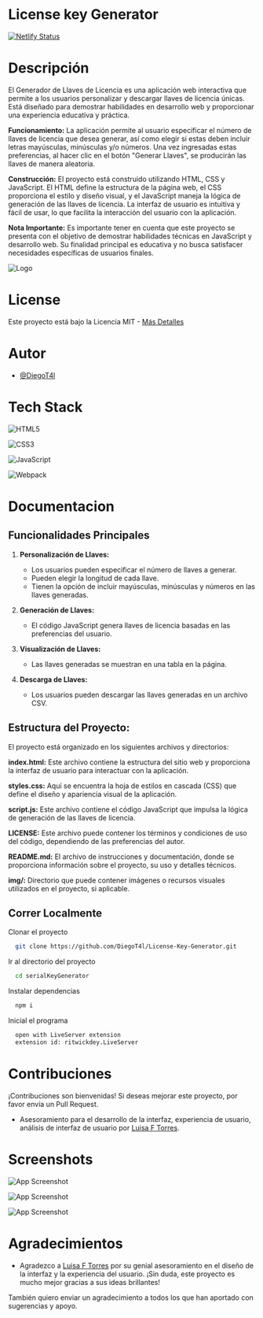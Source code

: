 
# License key Generator
[![Netlify Status](https://api.netlify.com/api/v1/badges/cce6364f-304d-4c56-b0ac-7f540ff3a2df/deploy-status)](https://app.netlify.com/sites/licensekeygenerator/deploys)
# Descripción
El Generador de Llaves de Licencia es una aplicación web interactiva que permite a los usuarios personalizar y descargar llaves de licencia únicas. Está diseñado para demostrar habilidades en desarrollo web y proporcionar una experiencia educativa y práctica.

**Funcionamiento:**
La aplicación permite al usuario especificar el número de llaves de licencia que desea generar, así como elegir si estas deben incluir letras mayúsculas, minúsculas y/o números. Una vez ingresadas estas preferencias, al hacer clic en el botón "Generar Llaves", se producirán las llaves de manera aleatoria.

**Construcción:**
El proyecto está construido utilizando HTML, CSS y JavaScript. El HTML define la estructura de la página web, el CSS proporciona el estilo y diseño visual, y el JavaScript maneja la lógica de generación de las llaves de licencia. La interfaz de usuario es intuitiva y fácil de usar, lo que facilita la interacción del usuario con la aplicación.

**Nota Importante:**
Es importante tener en cuenta que este proyecto se presenta con el objetivo de demostrar habilidades técnicas en JavaScript y desarrollo web. Su finalidad principal es educativa y no busca satisfacer necesidades específicas de usuarios finales.


![Logo](https://cdn.discordapp.com/attachments/1123647915609555044/1163597207904207008/Diseno_sin_titulo_1.png?ex=65402758&is=652db258&hm=daf28b18257219aa20e6070724be98e407f431bf9a6ca3c23b9d6ffed4dec769&)


# License
Este proyecto está bajo la Licencia MIT - [Más Detalles](https://github.com/DiegoT4l/License-Key-Generator/blob/main/LICENSE)


# Autor

- [@DiegoT4l](https://www.github.com/diegot4l)
# Tech Stack

 ![HTML5](https://img.shields.io/badge/html5-%23E34F26.svg?style=for-the-badge&logo=html5&logoColor=white)
 
 ![CSS3](https://img.shields.io/badge/css3-%231572B6.svg?style=for-the-badge&logo=css3&logoColor=white)
 
 ![JavaScript](https://img.shields.io/badge/javascript-%23323330.svg?style=for-the-badge&logo=javascript&logoColor=%23F7DF1E)
 
 ![Webpack](https://img.shields.io/badge/webpack-%238DD6F9.svg?style=for-the-badge&logo=webpack&logoColor=black)

# Documentacion

## Funcionalidades Principales

1. **Personalización de Llaves:**
   - Los usuarios pueden especificar el número de llaves a generar.
   - Pueden elegir la longitud de cada llave.
   - Tienen la opción de incluir mayúsculas, minúsculas y números en las llaves generadas.

2. **Generación de Llaves:**
   - El código JavaScript genera llaves de licencia basadas en las preferencias del usuario.

3. **Visualización de Llaves:**
   - Las llaves generadas se muestran en una tabla en la página.

4. **Descarga de Llaves:**
   - Los usuarios pueden descargar las llaves generadas en un archivo CSV.

## Estructura del Proyecto:

El proyecto está organizado en los siguientes archivos y directorios:

**index.html:** Este archivo contiene la estructura del sitio web y proporciona la interfaz de usuario para interactuar con la aplicación.

**styles.css:** Aquí se encuentra la hoja de estilos en cascada (CSS) que define el diseño y apariencia visual de la aplicación.

**script.js:** Este archivo contiene el código JavaScript que impulsa la lógica de generación de las llaves de licencia.

**LICENSE:** Este archivo puede contener los términos y condiciones de uso del código, dependiendo de las preferencias del autor.

**README.md:** El archivo de instrucciones y documentación, donde se proporciona información sobre el proyecto, su uso y detalles técnicos.

**img/:** Directorio que puede contener imágenes o recursos visuales utilizados en el proyecto, si aplicable.




## Correr Localmente

Clonar el proyecto

```bash
  git clone https://github.com/DiegoT4l/License-Key-Generator.git
```

Ir al directorio del proyecto

```bash
  cd serialKeyGenerator
```

Instalar dependencias

```bash
  npm i
```

Inicial el programa

```bash
  open with LiveServer extension 
  extension id: ritwickdey.LiveServer
```


# Contribuciones
¡Contribuciones son bienvenidas! Si deseas mejorar este proyecto, por favor envía un Pull Request.

- Asesoramiento para el desarrollo de la interfaz, experiencia de usuario, análisis de interfaz de usuario por [Luisa F Torres](https://www.instagram.com/luisa.flt/).


# Screenshots

![App Screenshot](https://cdn.discordapp.com/attachments/1123647915609555044/1162956180033912943/serial-key-code.png?ex=653dd258&is=652b5d58&hm=9f969529f1e442f7656ed3ddbf8b30a58fa3ec1e7b68d553d0e53840c5b2d38f&)

![App Screenshot](https://cdn.discordapp.com/attachments/1123647915609555044/1162958637677949048/image.png?ex=653dd4a1&is=652b5fa1&hm=a1775bf0b3062505b19887f89516dc90e411b754c35b562608b3aa9b1012f94d&)

![App Screenshot](https://cdn.discordapp.com/attachments/1123647915609555044/1162961162133057596/image.png?ex=653dd6fb&is=652b61fb&hm=5b2bbf437a1f99901927e780547df9a7cda0189cf216caccef82b54974ce749d&)
# Agradecimientos

- Agradezco a [Luisa F Torres](#) por su genial asesoramiento en el diseño de la interfaz y la experiencia del usuario. ¡Sin duda, este proyecto es mucho mejor gracias a sus ideas brillantes!

También quiero enviar un agradecimiento a todos los que han aportado con sugerencias y apoyo.
